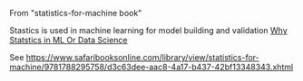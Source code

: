 From "statistics-for-machine book"

Stastics is used in machine learning for model building and validation  [Why Statstics in ML Or Data Science](/why-statstics-in-ml-or-data-science.md)

See https://www.safaribooksonline.com/library/view/statistics-for-machine/9781788295758/d3c63dee-aac8-4a17-b437-42bf13348343.xhtml

